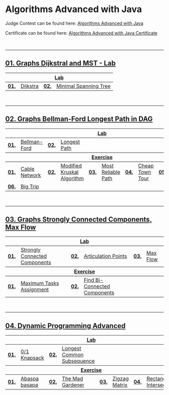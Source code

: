 # Algorithms Advanced with Java
Judge Contest can be found here: <a href="https://judge.softuni.org/Contests/#!/List/ByCategory/257/Algorithms-Advanced-Exercisess">Algorithms Advanced with Java</a>

Certificate can be found here: <a href="https://softuni.bg/certificates/details/184512/0f988bff">Algorithms Advanced with Java Certificate</a>

<br/>

---

## <a href="XXXXXXX">01. Graphs DijkstraI and MST - Lab

<table>
  <thead>
    <tr>
      <th colspan="10" style="text-align:center;">Lab</th>
    </tr>
  </thead>
  <tbody>
    <tr>
      <td><b>01.</b></td>
      <td><a href="XXXXXXX">Dijkstra</a></td>
      <td><b>02.</b></td>
      <td><a href="XXXXXXX">Minimal Spanning Tree</a></td>
    </tr>
  </tbody>
</table>
<br/>

---

## <a href="XXXXXXX">02. Graphs Bellman-Ford Longest Path in DAG

<table>
  <thead>
    <tr>
      <th colspan="10" style="text-align:center;">Lab</th>
    </tr>
  </thead>
  <tbody>
    <tr>
      <td><b>01.</b></td>
      <td><a href="XXXXXXX">Bellman-Ford</a></td>
      <td><b>02.</b></td>
      <td><a href="XXXXXXX">Longest Path</a></td>
    </tr>
  </tbody>
    <thead>
    <tr>
      <th colspan="10" style="text-align:center;">Exercise</th>
    </tr>
  </thead>
  <tbody>
    <tr>
      <td><b>01.</b></td>
      <td><a href="XXXXXXX">Cable Network</a></td>
      <td><b>02.</b></td>
      <td><a href="XXXXXXX">Modified Kruskal Algorithm</a></td>
	  <td><b>03.</b></td>
      <td><a href="XXXXXXX">Most Reliable Path</a></td>
      <td><b>04.</b></td>
      <td><a href="XXXXXXX">Cheap Town Tour</a></td>
	  <td><b>05.</b></td>
      <td><a href="XXXXXXX">Undefined</a></td>
    </tr>
	<tr>
      <td><b>06.</b></td>
      <td><a href="XXXXXXX">Big Trip</a></td>
    </tr>
  </tbody>
</table>
<br/>

---

## <a href="XXXXXXX">03. Graphs Strongly Connected Components, Max Flow

<table>
  <thead>
    <tr>
      <th colspan="10" style="text-align:center;">Lab</th>
    </tr>
  </thead>
  <tbody>
    <tr>
      <td><b>01.</b></td>
      <td><a href="XXXXXXX">Strongly Connected Components</a></td>
      <td><b>02.</b></td>
      <td><a href="XXXXXXX">Articulation Points</a></td>
      <td><b>03.</b></td>
      <td><a href="XXXXXXX">Max Flow</a></td>
    </tr>
  </tbody>
  <thead>
    <tr>
      <th colspan="10" style="text-align:center;">Exercise</th>
    </tr>
  </thead>
  <tbody>
    <tr>
      <td><b>01.</b></td>
      <td><a href="XXXXXXX">Maximum Tasks Assignment</a></td>
      <td><b>02.</b></td>
      <td><a href="XXXXXXX">Find Bi-Connected Components</a></td>
    </tr>
  </tbody>
</table>
<br/>

---

## <a href="XXXXXXX">04. Dynamic Programming Advanced

<table>
  <thead>
    <tr>
      <th colspan="10" style="text-align:center;">Lab</th>
    </tr>
  </thead>
  <tbody>
    <tr>
      <td><b>01.</b></td>
      <td><a href="XXXXXXX">0/1 Knapsack</a></td>
      <td><b>02.</b></td>
      <td><a href="XXXXXXX">Longest Common Subsequence</a></td>
    </tr>
  </tbody>
  <thead>
    <tr>
      <th colspan="10" style="text-align:center;">Exercise</th>
    </tr>
  </thead>
  <tbody>
    <tr>
      <td><b>01.</b></td>
      <td><a href="XXXXXXX">Abaspa basapa</a></td>
      <td><b>02.</b></td>
      <td><a href="XXXXXXX">The Mad Gardener</a></td>
      <td><b>03.</b></td>
      <td><a href="XXXXXXX">Zigzag Matrix</a></td>
      <td><b>04.</b></td>
      <td><a href="XXXXXXX">Rectangle Intersection</a></td>
    </tr>
  </tbody>
</table>
<br/>